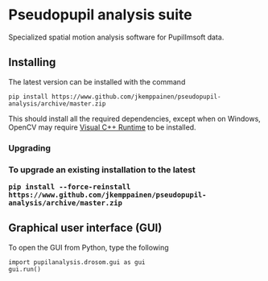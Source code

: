 <h1>Pseudopupil analysis suite</h1>
Specialized spatial motion analysis software for PupilImsoft data.


<h2>Installing</h2>

The latest version can be installed with the command

```
pip install https://www.github.com/jkemppainen/pseudopupil-analysis/archive/master.zip
```

This should install all the required dependencies, except when on Windows, OpenCV may require
[Visual C++ Runtime](https://www.microsoft.com/en-us/download/details.aspx?id=48145) to be installed.


<h3>Upgrading<h3>

To upgrade an existing installation to the latest

```
pip install --force-reinstall https://www.github.com/jkemppainen/pseudopupil-analysis/archive/master.zip
```


<h2>Graphical user interface (GUI)</h2>

To open the GUI from Python, type the following

```
import pupilanalysis.drosom.gui as gui
gui.run()
```
